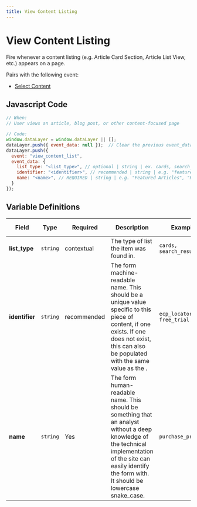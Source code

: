 ```yaml
---
title: View Content Listing
---
```


# View Content Listing

Fire whenever a content listing (e.g. Article Card Section, Article List View, etc.) appears on a page.

Pairs with the following event:
- [Select Content](../../events/content/select_content.md)


## Javascript Code

```js
// When:
// User views an article, blog post, or other content-focused page

// Code:
window.dataLayer = window.dataLayer || [];
dataLayer.push({ event_data: null });  // Clear the previous event_data object.
dataLayer.push({
  event: "view_content_list",
  event_data: {
    list_type: "<list_type>", // optional | string | ex. cards, search_results	
    identifier: "<identifier>", // recommended | string | e.g. "featured_articles", "related_blog_posts"
    name: "<name>", // REQUIRED | string | e.g. "Featured Articles", "Related Blog Posts"
  }
});
```

## Variable Definitions

|Field|Type|Required|Description|Example|Maximum Length|
| --- | --- | --- | --- | --- | --- |
|**list_type**|`string`|contextual|The type of list the item was found in.|`cards, search_results`|`100`|
|**identifier**|`string`|recommended|The form machine-readable name. This should be a unique value specific to this piece of content, if one exists. If one does not exist, this can also be populated with the same value as the <name>.|`ecp_locator, free_trial`|`100`|
|**name**|`string`|Yes|The form human-readable name. This should be something that an analyst without a deep knowledge of the technical implementation of the site can easily identify the form with. It should be lowercase snake_case.|`purchase_product`|`100`|
